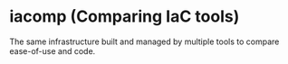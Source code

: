 # iacomp (Comparing IaC tools)

The same infrastructure built and managed by multiple tools to compare ease-of-use and code.
